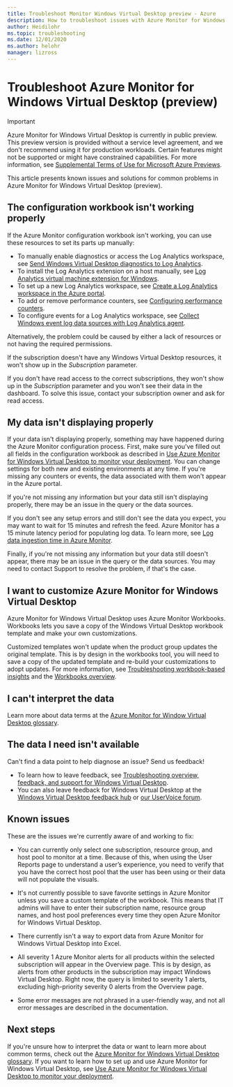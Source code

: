 ```yaml
---
title: Troubleshoot Monitor Windows Virtual Desktop preview - Azure
description: How to troubleshoot issues with Azure Monitor for Windows Virtual Desktop.
author: Heidilohr
ms.topic: troubleshooting
ms.date: 12/01/2020
ms.author: helohr
manager: lizross
---
```

# Troubleshoot Azure Monitor for Windows Virtual Desktop (preview)

>[!IMPORTANT]
>Azure Monitor for Windows Virtual Desktop is currently in public preview. This preview version is provided without a service level agreement, and we don't recommend using it for production workloads. Certain features might not be supported or might have constrained capabilities. For more information, see [Supplemental Terms of Use for Microsoft Azure Previews](https://azure.microsoft.com/support/legal/preview-supplemental-terms/).

This article presents known issues and solutions for common problems in Azure Monitor for Windows Virtual Desktop (preview).

## The configuration workbook isn't working properly

If the Azure Monitor configuration workbook isn't working, you can use these resources to set its parts up manually:

- To manually enable diagnostics or access the Log Analytics workspace, see [Send Windows Virtual Desktop diagnostics to Log Analytics](diagnostics-log-analytics.md).
- To install the Log Analytics extension on a host manually, see [Log Analytics virtual machine extension for Windows](../virtual-machines/extensions/oms-windows.md).
- To set up a new Log Analytics workspace, see [Create a Log Analytics workspace in the Azure portal](../azure-monitor/learn/quick-create-workspace.md).
- To add or remove performance counters, see [Configuring performance counters](../azure-monitor/platform/data-sources-performance-counters.md).
- To configure events for a Log Analytics workspace, see [Collect Windows event log data sources with Log Analytics agent](../azure-monitor/platform/data-sources-windows-events.md).

Alternatively, the problem could be caused by either a lack of resources or not having the required permissions.

If the subscription doesn't have any Windows Virtual Desktop resources, it won't show up in the *Subscription* parameter.

If you don't have read access to the correct subscriptions, they won't show up in the *Subscription* parameter and you won't see their data in the dashboard. To solve this issue, contact your subscription owner and ask for read access.

## My data isn't displaying properly

If your data isn't displaying properly, something may have happened during the Azure Monitor configuration process. First, make sure you've filled out all fields in the configuration workbook as described in [Use Azure Monitor for Windows Virtual Desktop to monitor your deployment](azure-monitor.md). You can change settings for both new and existing environments at any time. If you're missing any counters or events, the data associated with them won't appear in the Azure portal.

If you're not missing any information but your data still isn't displaying properly, there may be an issue in the query or the data sources. 

If you don't see any setup errors and still don't see the data you expect, you may want to wait for 15 minutes and refresh the feed. Azure Monitor has a 15 minute latency period for populating log data. To learn more, see [Log data ingestion time in Azure Monitor](../azure-monitor/platform/data-ingestion-time.md).

Finally, if you're not missing any information but your data still doesn't appear, there may be an issue in the query or the data sources. You may need to contact Support to resolve the problem, if that's the case.

## I want to customize Azure Monitor for Windows Virtual Desktop

Azure Monitor for Windows Virtual Desktop uses Azure Monitor Workbooks. Workbooks lets you save a copy of the Windows Virtual Desktop workbook template and make your own customizations.

Customized templates won't update when the product group updates the original template. This is by design in the workbooks tool, you will need to save a copy of the updated template and re-build your customizations to adopt updates. For more information, see [Troubleshooting workbook-based insights](../azure-monitor/insights/troubleshoot-workbooks.md) and the [Workbooks overview](../azure-monitor/platform/workbooks-overview.md).

## I can't interpret the data

Learn more about data terms at the [Azure Monitor for Window Virtual Desktop glossary](azure-monitor-glossary.md).

## The data I need isn't available

Can't find a data point to help diagnose an issue? Send us feedback!

- To learn how to leave feedback, see [Troubleshooting overview, feedback, and support for Windows Virtual Desktop](troubleshoot-set-up-overview.md).
- You can also leave feedback for Windows Virtual Desktop at the [Windows Virtual Desktop feedback hub](https://support.microsoft.com/help/4021566/windows-10-send-feedback-to-microsoft-with-feedback-hub-app) or [our UserVoice forum](https://windowsvirtualdesktop.uservoice.com/forums/921118-general).

## Known issues

These are the issues we're currently aware of and working to fix:

- You can currently only select one subscription, resource group, and host pool to monitor at a time. Because of this, when using the User Reports page to understand a user’s experience, you need to verify that you have the correct host pool that the user has been using or their data will not populate the visuals.

- It's not currently possible to save favorite settings in Azure Monitor unless you save a custom template of the workbook. This means that IT admins will have to enter their subscription name, resource group names, and host pool preferences every time they open Azure Monitor for Windows Virtual Desktop.

- There currently isn't a way to export data from Azure Monitor for Windows Virtual Desktop into Excel.

- All severity 1 Azure Monitor alerts for all products within the selected subscription will appear in the Overview page. This is by design, as alerts from other products in the subscription may impact Windows Virtual Desktop. Right now, the query is limited to severity 1 alerts, excluding high-priority severity 0 alerts from the Overview page.

- Some error messages are not phrased in a user-friendly way, and not all error messages are described in the documentation.

## Next steps

If you're unsure how to interpret the data or want to learn more about common terms, check out the [Azure Monitor for Windows Virtual Desktop glossary](azure-monitor-glossary.md). If you want to learn how to set up and use Azure Monitor for Windows Virtual Desktop, see [Use Azure Monitor for Windows Virtual Desktop to monitor your deployment](azure-monitor.md).